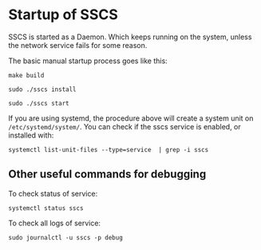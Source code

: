 # Startup of SSCS

SSCS is started as a Daemon. Which keeps running on the system, unless
the network service fails for some reason. 

The basic manual startup process goes like this:

```
make build

sudo ./sscs install

sudo ./sscs start
```

If you are using systemd, the procedure above will create a system unit on 
`/etc/systemd/system/`. You can check if the sscs service is enabled, or installed with:

```
systemctl list-unit-files --type=service  | grep -i sscs
```

##  Other useful commands for debugging 

To check status of service:
```
systemctl status sscs
```

To check all logs of service:
```
sudo journalctl -u sscs -p debug
```


